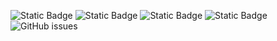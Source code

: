 ![Static Badge](https://img.shields.io/badge/blacklists-60-000000) ![Static Badge](https://img.shields.io/badge/blacklisted-2973430-cc0000) ![Static Badge](https://img.shields.io/badge/whitelisted-2242-00CC00) ![Static Badge](https://img.shields.io/badge/streaming_blacklist-28106-000000) ![GitHub issues](https://img.shields.io/github/issues/fabriziosalmi/blacklists)
